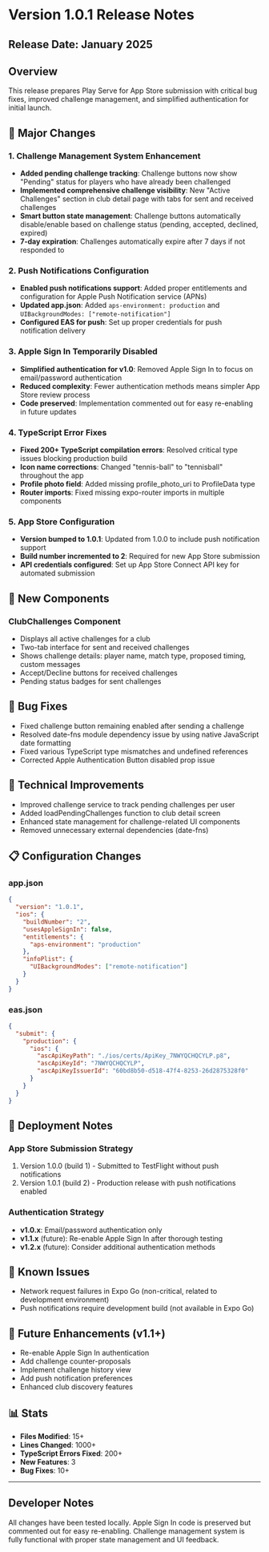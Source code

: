 # Version 1.0.1 Release Notes

## Release Date: January 2025

## Overview
This release prepares Play Serve for App Store submission with critical bug fixes, improved challenge management, and simplified authentication for initial launch.

## 🎯 Major Changes

### 1. Challenge Management System Enhancement
- **Added pending challenge tracking**: Challenge buttons now show "Pending" status for players who have already been challenged
- **Implemented comprehensive challenge visibility**: New "Active Challenges" section in club detail page with tabs for sent and received challenges
- **Smart button state management**: Challenge buttons automatically disable/enable based on challenge status (pending, accepted, declined, expired)
- **7-day expiration**: Challenges automatically expire after 7 days if not responded to

### 2. Push Notifications Configuration
- **Enabled push notifications support**: Added proper entitlements and configuration for Apple Push Notification service (APNs)
- **Updated app.json**: Added `aps-environment: production` and `UIBackgroundModes: ["remote-notification"]`
- **Configured EAS for push**: Set up proper credentials for push notification delivery

### 3. Apple Sign In Temporarily Disabled
- **Simplified authentication for v1.0**: Removed Apple Sign In to focus on email/password authentication
- **Reduced complexity**: Fewer authentication methods means simpler App Store review process
- **Code preserved**: Implementation commented out for easy re-enabling in future updates

### 4. TypeScript Error Fixes
- **Fixed 200+ TypeScript compilation errors**: Resolved critical type issues blocking production build
- **Icon name corrections**: Changed "tennis-ball" to "tennisball" throughout the app
- **Profile photo field**: Added missing profile_photo_uri to ProfileData type
- **Router imports**: Fixed missing expo-router imports in multiple components

### 5. App Store Configuration
- **Version bumped to 1.0.1**: Updated from 1.0.0 to include push notification support
- **Build number incremented to 2**: Required for new App Store submission
- **API credentials configured**: Set up App Store Connect API key for automated submission

## 📱 New Components

### ClubChallenges Component
- Displays all active challenges for a club
- Two-tab interface for sent and received challenges
- Shows challenge details: player name, match type, proposed timing, custom messages
- Accept/Decline buttons for received challenges
- Pending status badges for sent challenges

## 🐛 Bug Fixes
- Fixed challenge button remaining enabled after sending a challenge
- Resolved date-fns module dependency issue by using native JavaScript date formatting
- Fixed various TypeScript type mismatches and undefined references
- Corrected Apple Authentication Button disabled prop issue

## 🔧 Technical Improvements
- Improved challenge service to track pending challenges per user
- Added loadPendingChallenges function to club detail screen
- Enhanced state management for challenge-related UI components
- Removed unnecessary external dependencies (date-fns)

## 📋 Configuration Changes

### app.json
```json
{
  "version": "1.0.1",
  "ios": {
    "buildNumber": "2",
    "usesAppleSignIn": false,
    "entitlements": {
      "aps-environment": "production"
    },
    "infoPlist": {
      "UIBackgroundModes": ["remote-notification"]
    }
  }
}
```

### eas.json
```json
{
  "submit": {
    "production": {
      "ios": {
        "ascApiKeyPath": "./ios/certs/ApiKey_7NWYQCHQCYLP.p8",
        "ascApiKeyId": "7NWYQCHQCYLP",
        "ascApiKeyIssuerId": "60bd8b50-d518-47f4-8253-26d2875328f0"
      }
    }
  }
}
```

## 🚀 Deployment Notes

### App Store Submission Strategy
1. Version 1.0.0 (build 1) - Submitted to TestFlight without push notifications
2. Version 1.0.1 (build 2) - Production release with push notifications enabled

### Authentication Strategy
- **v1.0.x**: Email/password authentication only
- **v1.1.x** (future): Re-enable Apple Sign In after thorough testing
- **v1.2.x** (future): Consider additional authentication methods

## 📝 Known Issues
- Network request failures in Expo Go (non-critical, related to development environment)
- Push notifications require development build (not available in Expo Go)

## 🔮 Future Enhancements (v1.1+)
- Re-enable Apple Sign In authentication
- Add challenge counter-proposals
- Implement challenge history view
- Add push notification preferences
- Enhanced club discovery features

## 📊 Stats
- **Files Modified**: 15+
- **Lines Changed**: 1000+
- **TypeScript Errors Fixed**: 200+
- **New Features**: 3
- **Bug Fixes**: 10+

---

## Developer Notes
All changes have been tested locally. Apple Sign In code is preserved but commented out for easy re-enabling. Challenge management system is fully functional with proper state management and UI feedback.